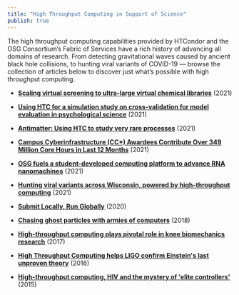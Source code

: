 ```yaml
---
title: "High Throughput Computing in Support of Science"
publish: true
---
```


The high throughput computing capabilities provided by HTCondor and the OSG Consortium’s Fabric of Services have a rich history of advancing all domains of research. From detecting gravitational waves caused by ancient black hole collisions, to hunting viral variants of COVID-19 –– browse the collection of articles below to discover just what’s possible with high throughput computing.

- **[Scaling virtual screening to ultra-large virtual chemical libraries](https://path-cc.io/news/2021-08-19-Spencer-Showcase/)** (2021)

- **[Using HTC for a simulation study on cross-validation for model evaluation in psychological science](https://path-cc.io/news/2021-08-19-Hannah-Showcase/)** (2021)

- **[Antimatter: Using HTC to study very rare processes](https://path-cc.io/news/2021-08-19-Anirvan-Showcase/)** (2021)

- **[Campus Cyberinfrastructure (CC*) Awardees Contribute Over 349 Million Core Hours in Last 12 Months](https://path-cc.io/news/2021-01-15-Campus-Cyberinfrastructure-Awardees-Contribute-to-OSG/)** (2021)

- **[OSG fuels a student-developed computing platform to advance RNA nanomachines](https://path-cc.io/news/2021-08-10-Science-Gateway/)** (2021)

- **[Hunting viral variants across Wisconsin, powered by high-throughput computing](https://morgridge.org/story/hunting-viral-variants-across-wisconsin-powered-by-high-throughput-computing/)** (2021)

- **[Submit Locally, Run Globally](https://path-cc.io/news/2020-12-7-Submit-Locally-Run-Globally/)** (2020)

- **[Chasing ghost particles with armies of computers](https://morgridge.org/story/chasing-ghost-particles-with-armies-of-computers/)** (2018)

- **[High-throughput computing plays pivotal role in knee biomechanics research](https://morgridge.org/story/high-throughput-computing-plays-pivotal-role-in-knee-biomechanics-research/)** (2017)

- **[High Throughput Computing helps LIGO confirm Einstein's last unproven theory](https://morgridge.org/story/high-throughput-computing-helps-ligo-confirm-einsteins-last-unproven-theory/)** (2016)

- **[High-throughput computing, HIV and the mystery of 'elite controllers'](https://morgridge.org/story/high-throughput-computing-hiv-and-the-mystery-of-elite-controllers/)** (2015)
  